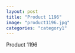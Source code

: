 ```yaml
---
layout: post
title: "Product 1196"
image: "product1196.jpg"
categories: "category1"
---
```

Product 1196
